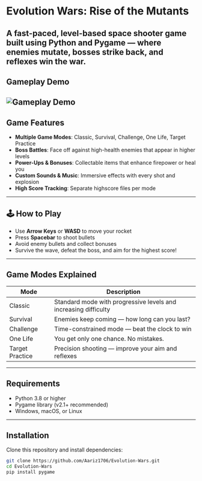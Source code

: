 # Evolution Wars: Rise of the Mutants

A fast-paced, level-based space shooter game built using Python and Pygame — where enemies mutate, bosses strike back, and reflexes win the war.
---

**Gameplay Demo**
---
![Gameplay Demo](assets/sounds/Animation.gif)
---

## Game Features

- **Multiple Game Modes**: Classic, Survival, Challenge, One Life, Target Practice
- **Boss Battles**: Face off against high-health enemies that appear in higher levels
- **Power-Ups & Bonuses**: Collectable items that enhance firepower or heal you
- **Custom Sounds & Music**: Immersive effects with every shot and explosion
- **High Score Tracking**: Separate highscore files per mode
---

## 🕹️ How to Play

- Use **Arrow Keys** or **WASD** to move your rocket
- Press **Spacebar** to shoot bullets
- Avoid enemy bullets and collect bonuses
- Survive the wave, defeat the boss, and aim for the highest score!
---

## Game Modes Explained

| Mode              | Description                                                                 |
|-------------------|-----------------------------------------------------------------------------|
| Classic           | Standard mode with progressive levels and increasing difficulty             |
| Survival          | Enemies keep coming — how long can you last?                                |
| Challenge         | Time-constrained mode — beat the clock to win                               |
| One Life          | You get only one chance. No mistakes.                                       |
| Target Practice   | Precision shooting — improve your aim and reflexes                          |
---

## Requirements

- Python 3.8 or higher
- Pygame library (v2.1+ recommended)
- Windows, macOS, or Linux
---

## Installation

Clone this repository and install dependencies:

```bash
git clone https://github.com/Aariz1706/Evolution-Wars.git
cd Evolution-Wars
pip install pygame
